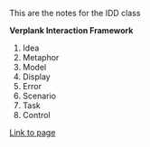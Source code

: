 This are the notes for the IDD class

**Verplank Interaction Framework**

1. Idea
2. Metaphor
3. Model
4. Display
5. Error
6. Scenario
7. Task
8. Control

[Link to page](https://ccrma.stanford.edu/wiki/Interaction_Design_Framework)